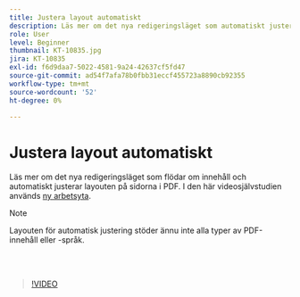 ```yaml
---
title: Justera layout automatiskt
description: Läs mer om det nya redigeringsläget som automatiskt justerar innehåll
role: User
level: Beginner
thumbnail: KT-10835.jpg
jira: KT-10835
exl-id: f6d9daa7-5022-4581-9a24-42637cf5fd47
source-git-commit: ad54f7afa78b0fbb31eccf455723a8890cb92355
workflow-type: tm+mt
source-wordcount: '52'
ht-degree: 0%

---
```


# Justera layout automatiskt

Läs mer om det nya redigeringsläget som flödar om innehåll och automatiskt justerar layouten på sidorna i PDF. I den här videosjälvstudien används [ny arbetsyta](new-workspace.md).

>[!NOTE]
>
>Layouten för automatisk justering stöder ännu inte alla typer av PDF-innehåll eller -språk.

<br> 

>[!VIDEO](https://video.tv.adobe.com/v/346975?quality=12&learn=on&hidetitle=true)
